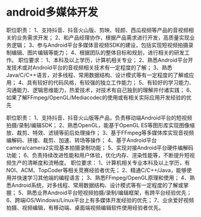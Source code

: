 
# android多媒体开发

职位职责：
1、支持抖音、抖音火山版、剪映、轻颜、西瓜视频等产品的音视频相关的业务需求开发；
2、和产品经理协作，根据产品需求进行开发，高质量实现业务逻辑；
3、参与Android平台多媒体音视频SDK的建设，包括实现短视频拍摄录制编辑、图片编辑等能力；
4、根据团队的整体目标和规划，进行相关的研发工作。
职位要求：
1、本科及以上学历，计算机相关专业；
2、熟悉Android平台开发技术或对Android平台的音视频相关技术有一定程度的了解；
3、熟悉Java/C/C++语言，对多线程、常用数据结构、设计模式等有一定程度的了解或应用；
4、具有较好的代码风格，有较强的独立工作能力；
5、有较好的学习能力、沟通能力、逻辑思维能力，热爱技术，对技术有自己独到的理解并付诸实践；
6、如果了解FFmpeg/OpenGL/Mediacodec的使用或有相关实际应用开发经验的优先

职位职责：
1、支持抖音、抖音火山版等产品，负责移动端Android平台的短视频拍摄/录制/编辑SDK；
2、熟悉OpenGL，能基于OpenGL ES等图形库实现图像缩放、裁剪、特效、滤镜等前后处理操作；
3、基于FFmpeg等多媒体库实现音视频编解码、拼接、裁剪、加速、转场等操作；
4、基于Android平台camera/camera2实现基本拍摄录制功能；
5、实现对接Android平台硬件编解码功能；
6、负责持续改进性能和用户体验，优化内存、渲染性能等，不断提升短视频生产的清晰度和流畅度。
职位要求：
1、计算机相关专业本科及以上学历，有NOI、ACM、TopCoder等相关竞赛经验者优先；
2、精通C/C++/Java，能够使用并快速学习其他端的编程语言；
3、熟悉FFmpeg/OpenGL原理和使用；
4、熟悉Android系统，对多线程、常用数据结构、设计模式等有一定程度的了解或掌握；
5、熟悉业界Android平台短视频拍摄/录制/编辑框架，有跨平台经验优先；
6、跨端iOS/Windows/Linux平台上有多媒体开发经验的优先；
7、业余爱好视频拍摄、视频编辑，有移动端、桌面端视频编辑软件使用经验者优先。






















